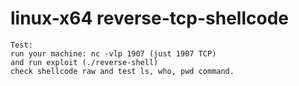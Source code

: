 # linux-x64 reverse-tcp-shellcode

	Test:
	run your machine: nc -vlp 1907 (just 1907 TCP)
	and run exploit (./reverse-shell)
	check shellcode raw and test ls, who, pwd command.
